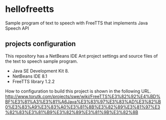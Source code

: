 # hellofreetts
Sample program of text to speech with FreeTTS that implements Java Speech API

## projects configuration

This repository has a NetBeans IDE Ant project settings and source files of the text to speech sample program.

* Java SE Development Kit 8.
* NetBeans IDE 8.1
* FreeTTS library 1.2.2

How to configuration to build this project is shown in the following URL.
http://www.torutk.com/projects/swe/wiki/FreeTTS%E3%82%92%E4%BD%BF%E3%81%A3%E3%81%A6Java%E3%83%97%E3%83%AD%E3%82%B0%E3%83%A9%E3%83%A0%E3%81%8B%E3%82%89%E3%81%97%E3%82%83%E3%81%B9%E3%82%89%E3%81%9B%E3%82%8B
